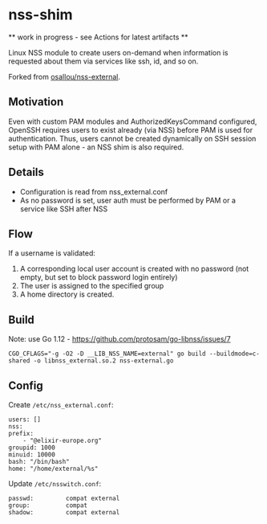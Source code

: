 # nss-shim

** work in progress - see Actions for latest artifacts **

Linux NSS module to create users on-demand when information is requested about them via services like ssh, id, and so on.

Forked from [osallou/nss-external](https://github.com/osallou/nss-external).

## Motivation

Even with custom PAM modules and AuthorizedKeysCommand configured, OpenSSH requires users to exist already (via NSS) before PAM is used for authentication. Thus, users cannot be created dynamically on SSH session setup with PAM alone - an NSS shim is also required.

## Details

- Configuration is read from nss_external.conf
- As no password is set, user auth must be performed by PAM or a service like SSH after NSS

## Flow

If a username is validated:

1. A corresponding local user account is created with no password (not empty, but set to block password login entirely)
2. The user is assigned to the specified group
3. A home directory is created.

## Build

Note: use Go 1.12 - https://github.com/protosam/go-libnss/issues/7

    CGO_CFLAGS="-g -O2 -D __LIB_NSS_NAME=external" go build --buildmode=c-shared -o libnss_external.so.2 nss-external.go

## Config

Create `/etc/nss_external.conf`:

    users: []
    nss:
    prefix:
        - "@elixir-europe.org"
    groupid: 1000
    minuid: 10000
    bash: "/bin/bash"
    home: "/home/external/%s"

Update `/etc/nsswitch.conf`:

    passwd:         compat external
    group:          compat
    shadow:         compat external
